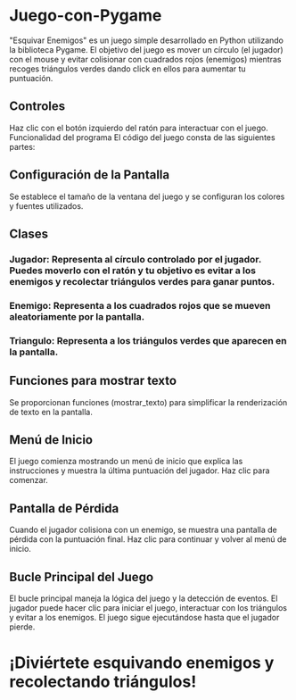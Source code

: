 # Juego-con-Pygame
"Esquivar Enemigos" es un juego simple desarrollado en Python utilizando la biblioteca Pygame. El objetivo del juego es mover un círculo (el jugador) con el mouse y evitar colisionar con cuadrados rojos (enemigos) mientras recoges triángulos verdes dando click en ellos para aumentar tu puntuación.
## Controles
Haz clic con el botón izquierdo del ratón para interactuar con el juego.
Funcionalidad del programa
El código del juego consta de las siguientes partes:

## Configuración de la Pantalla
Se establece el tamaño de la ventana del juego y se configuran los colores y fuentes utilizados.

## Clases
### Jugador: Representa al círculo controlado por el jugador. Puedes moverlo con el ratón y tu objetivo es evitar a los enemigos y recolectar triángulos verdes para ganar puntos.
### Enemigo: Representa a los cuadrados rojos que se mueven aleatoriamente por la pantalla.
### Triangulo: Representa a los triángulos verdes que aparecen en la pantalla.
## Funciones para mostrar texto
Se proporcionan funciones (mostrar_texto) para simplificar la renderización de texto en la pantalla.

## Menú de Inicio
El juego comienza mostrando un menú de inicio que explica las instrucciones y muestra la última puntuación del jugador. Haz clic para comenzar.

## Pantalla de Pérdida
Cuando el jugador colisiona con un enemigo, se muestra una pantalla de pérdida con la puntuación final. Haz clic para continuar y volver al menú de inicio.

## Bucle Principal del Juego
El bucle principal maneja la lógica del juego y la detección de eventos. El jugador puede hacer clic para iniciar el juego, interactuar con los triángulos y evitar a los enemigos. El juego sigue ejecutándose hasta que el jugador pierde.

# ¡Diviértete esquivando enemigos y recolectando triángulos!
